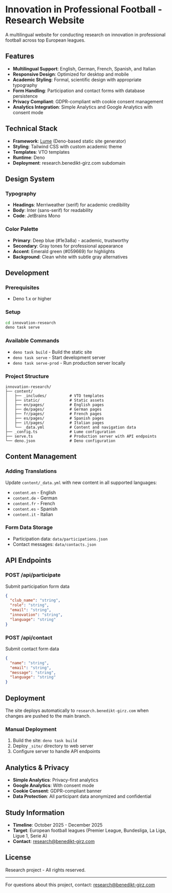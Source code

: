 # Innovation in Professional Football - Research Website

A multilingual website for conducting research on innovation in professional football across top European leagues.

## Features

- **Multilingual Support**: English, German, French, Spanish, and Italian
- **Responsive Design**: Optimized for desktop and mobile
- **Academic Styling**: Formal, scientific design with appropriate typography
- **Form Handling**: Participation and contact forms with database persistence
- **Privacy Compliant**: GDPR-compliant with cookie consent management
- **Analytics Integration**: Simple Analytics and Google Analytics with consent mode

## Technical Stack

- **Framework**: [Lume](https://lume.land/) (Deno-based static site generator)
- **Styling**: Tailwind CSS with custom academic theme
- **Templates**: VTO templates
- **Runtime**: Deno
- **Deployment**: research.benedikt-girz.com subdomain

## Design System

### Typography
- **Headings**: Merriweather (serif) for academic credibility
- **Body**: Inter (sans-serif) for readability
- **Code**: JetBrains Mono

### Color Palette
- **Primary**: Deep blue (#1e3a8a) - academic, trustworthy
- **Secondary**: Gray tones for professional appearance
- **Accent**: Emerald green (#059669) for highlights
- **Background**: Clean white with subtle gray alternatives

## Development

### Prerequisites
- Deno 1.x or higher

### Setup
```bash
cd innovation-research
deno task serve
```

### Available Commands
- `deno task build` - Build the static site
- `deno task serve` - Start development server
- `deno task serve-prod` - Run production server locally

### Project Structure
```
innovation-research/
├── content/
│   ├── _includes/          # VTO templates
│   ├── static/             # Static assets
│   ├── en/pages/           # English pages
│   ├── de/pages/           # German pages
│   ├── fr/pages/           # French pages
│   ├── es/pages/           # Spanish pages
│   ├── it/pages/           # Italian pages
│   └── _data.yml           # Content and navigation data
├── _config.ts              # Lume configuration
├── serve.ts                # Production server with API endpoints
└── deno.json               # Deno configuration
```

## Content Management

### Adding Translations
Update `content/_data.yml` with new content in all supported languages:
- `content.en` - English
- `content.de` - German
- `content.fr` - French
- `content.es` - Spanish
- `content.it` - Italian

### Form Data Storage
- Participation data: `data/participations.json`
- Contact messages: `data/contacts.json`

## API Endpoints

### POST /api/participate
Submit participation form data
```json
{
  "club_name": "string",
  "role": "string",
  "email": "string",
  "innovation": "string",
  "language": "string"
}
```

### POST /api/contact
Submit contact form data
```json
{
  "name": "string",
  "email": "string",
  "message": "string",
  "language": "string"
}
```

## Deployment

The site deploys automatically to `research.benedikt-girz.com` when changes are pushed to the main branch.

### Manual Deployment
1. Build the site: `deno task build`
2. Deploy `_site/` directory to web server
3. Configure server to handle API endpoints

## Analytics & Privacy

- **Simple Analytics**: Privacy-first analytics
- **Google Analytics**: With consent mode
- **Cookie Consent**: GDPR-compliant banner
- **Data Protection**: All participant data anonymized and confidential

## Study Information

- **Timeline**: October 2025 - December 2025
- **Target**: European football leagues (Premier League, Bundesliga, La Liga, Ligue 1, Serie A)
- **Contact**: research@benedikt-girz.com

## License

Research project - All rights reserved.

---

For questions about this project, contact: research@benedikt-girz.com